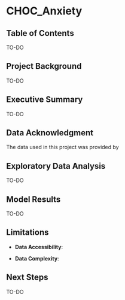 # CHOC_Anxiety

## Table of Contents

TO-DO

## Project Background

TO-DO

## Executive Summary

TO-DO

## Data Acknowledgment

The data used in this project was provided by 

## Exploratory Data Analysis

TO-DO

## Model Results

TO-DO

## Limitations

- **Data Accessibility**: 

- **Data Complexity**:

## Next Steps

TO-DO
